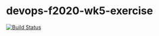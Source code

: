 # devops-f2020-wk5-exercise

[![Build Status](https://travis-ci.org/barrven/devops-f2020-wk5-exercise.svg?branch=main)](https://travis-ci.org/barrven/devops-f2020-wk5-exercise)

